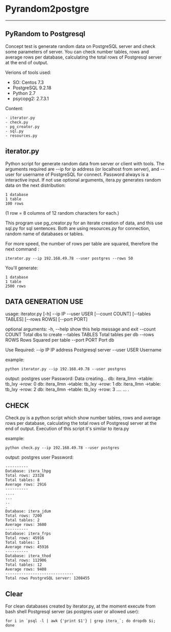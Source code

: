 # Pyrandom2postgre
------------
PyRandom to Postgresql
------------

Concept test is generate random data on PostgreSQL server and check some parameters of server.
You can check number tables, rows and average rows per database, calculating the total rows of Postgresql server at the end of output.

Verions of tools used:

- SO: Centos 7.3
- PostgreSQL 9.2.18
- Python 2.7
- psycopg2: 2.7.3.1


Content:

    - iterator.py
    - check.py
    - pg_creator.py
    - sql.py
    - resources.py


iterator.py
---------

Python script for generate random data from server or client with tools.
The arguments required are --ip for ip address (or localhost from server), and --user for username of PostgreSQL for connect.
Password always is a interactive input. If not use optional arguments, itera.py generates random data on the next distribution:

    1 database
    1 table
    100 rows

(1 row = 8 columns of 12 random characters for each.)

This program use pg_creator.py for an iterate creation of data, and this use sql.py for sql sentences. Both are using resources.py for connection, random name of databases or tables.

For more speed, the number of rows per table are squared, therefore the next command :

    iterator.py --ip 192.168.49.78 --user postgres --rows 50

You'll generate:

    1 database
    1 table
    2500 rows

DATA GENERATION USE
-------
usage: iterator.py [-h] --ip IP --user USER [--count COUNT] [--tables TABLES]
                 [--rows ROWS] [--port PORT]

optional arguments:
  -h, --help       show this help message and exit
  --count COUNT    Total dbs to create
  --tables TABLES  Total tables per db
  --rows ROWS      Rows Squared per table
  --port PORT      Port db

Use Required:
  --ip IP          IP address Postgresql server
  --user USER      Username

example:

    python iterator.py --ip 192.168.49.78 --user postgres

output:
    postgres user
    Password:
     Data creating...
    db: itera_llmn ->table: tb_lxy ->row: 0
    db: itera_llmn ->table: tb_lxy ->row: 1
    db: itera_llmn ->table: tb_lxy ->row: 2
    db: itera_llmn ->table: tb_lxy ->row: 3
    ....
    ...
    .

CHECK
-----

Check.py is a python script which show number tables, rows and average rows per database,
calculating the total rows of Postgresql server at the end of output.
Execution of this script it's similar to itera.py

example:

    python check.py --ip 192.168.49.78 --user postgres

output:
    postgres user
    Password:

    ----------
    Database: itera_lhpg
    Total rows: 23328
    Total tables: 8
    Average rows: 2916
    ----------
    ....
    ...
    ..
    .
    Database: itera_jdum
    Total rows: 7200
    Total tables: 2
    Average rows: 3600
    ----------
    Database: itera_frps
    Total rows: 45916
    Total tables: 1
    Average rows: 45916
    ----------
    Database: itera_thod
    Total rows: 112906
    Total tables: 12
    Average rows: 9408
    ------------------------------
    Total rows PostgreSQL server: 1208455


Clear
------
For clean databases created by iterator.py, at the moment execute from bash shell Postgresql server (as postgres user or allowed user):

    for i in `psql -l | awk {'print $1'} | grep itera_`; do dropdb $i; done

